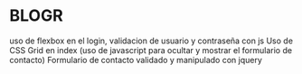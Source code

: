 # BLOGR
uso de flexbox en el login, validacion de usuario y contraseña con js
Uso de CSS Grid en  index (uso de javascript para ocultar y mostrar el formulario de contacto)
Formulario de contacto validado y manipulado con jquery

